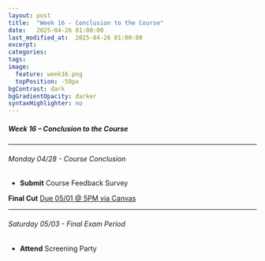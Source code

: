 ```yaml
---
layout: post
title:  "Week 16 - Conclusion to the Course"
date:   2025-04-26 01:00:00
last_modified_at:  2025-04-26 01:00:00
excerpt: 
categories: 
tags: 
image:
  feature: week16.png
  topPosition: -50px
bgContrast: dark
bgGradientOpacity: darker
syntaxHighlighter: no
---
```

##### **Week 16 – Conclusion to the Course**

---

###### Monday 04/28 - Course Conclusion
- **Submit** Course Feedback Survey 

**Final Cut** [Due 05/01 @ 5PM via Canvas](https://uncch.instructure.com/courses/78214/assignments/602565)

---

###### Saturday 05/03 - Final Exam Period
- **Attend** Screening Party


